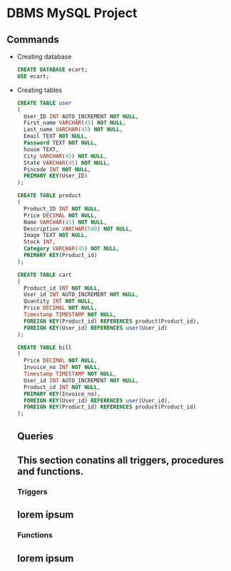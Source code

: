 # DBMS MySQL Project
## Commands
- Creating database
  ```sql
  CREATE DATABASE ecart;
  USE ecart;
  ```
- Creating tables
  ```sql
  CREATE TABLE user
  (
    User_ID INT AUTO_INCREMENT NOT NULL, 
    First_name VARCHAR(45) NOT NULL, 
    Last_name VARCHAR(45) NOT NULL, 
    Email TEXT NOT NULL, 
    Password TEXT NOT NULL,
    house TEXT, 
    City VARCHAR(45) NOT NULL, 
    State VARCHAR(45) NOT NULL, 
    Pincode INT NOT NULL, 
    PRIMARY KEY(User_ID)
  );

  CREATE TABLE product
  (
    Product_ID INT NOT NULL, 
    Price DECIMAL NOT NULL, 
    Name VARCHAR(45) NOT NULL, 
    Description VARCHAR(500) NOT NULL, 
    Image TEXT NOT NULL, 
    Stock INT, 
    Category VARCHAR(45) NOT NULL, 
    PRIMARY KEY(Product_id)
  ); 

  CREATE TABLE cart
  (
    Product_id INT NOT NULL, 
    User_id INT AUTO_INCREMENT NOT NULL, 
    Quantity INT NOT NULL, 
    Price DECIMAL NOT NULL, 
    Timestamp TIMESTAMP NOT NULL, 
    FOREIGN KEY(Product_id) REFERENCES product(Product_id), 
    FOREIGN KEY(User_id) REFERENCES user(User_id)
  );
  
  CREATE TABLE bill
  (
    Price DECIMAL NOT NULL, 
    Invoice_no INT NOT NULL, 
    Timestamp TIMESTAMP NOT NULL, 
    User_id INT AUTO_INCREMENT NOT NULL, 
    Product_id INT NOT NULL, 
    PRIMARY KEY(Invoice_no), 
    FOREIGN KEY(User_id) REFERENCES user(User_id),
    FOREIGN KEY(Product_id) REFERENCES product(Product_id)
  );   
  ```
  
  ## Queries
  This section conatins all triggers, procedures and functions. 
  ---
  ### Triggers
  lorem ipsum
  ---
  
  ### Functions
  lorem ipsum
  ---
